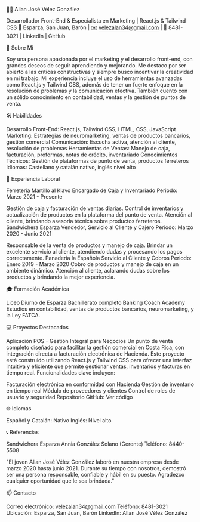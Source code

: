 👨‍💻 Allan José Vélez González

Desarrollador Front-End & Especialista en Marketing | React.js & Tailwind CSS
📍 Esparza, San Juan, Barón | ✉️ velezalan34@gmail.com | 📱 8481-3021 | LinkedIn | GitHub


🌟 Sobre Mí

Soy una persona apasionada por el marketing y el desarrollo front-end, con grandes deseos de seguir aprendiendo y mejorando. Me destaco por ser abierto a las críticas constructivas y siempre busco incentivar la creatividad en mi trabajo. Mi experiencia incluye el uso de herramientas avanzadas como React.js y Tailwind CSS, además de tener un fuerte enfoque en la resolución de problemas y la comunicación efectiva. También cuento con un sólido conocimiento en contabilidad, ventas y la gestión de puntos de venta.

🛠️ Habilidades

Desarrollo Front-End: React.js, Tailwind CSS, HTML, CSS, JavaScript
Marketing: Estrategias de neuromarketing, ventas de productos bancarios, gestión comercial
Comunicación: Escucha activa, atención al cliente, resolución de problemas
Herramientas de Ventas: Manejo de caja, facturación, proformas, notas de crédito, inventariado
Conocimientos Técnicos: Gestión de plataformas de punto de venta, productos ferreteros
Idiomas: Castellano y catalán nativo, inglés nivel alto

💼 Experiencia Laboral

Ferretería Martillo al Klavo
Encargado de Caja y Inventariado
Periodo: Marzo 2021 - Presente

Gestión de caja y facturación de ventas diarias.
Control de inventarios y actualización de productos en la plataforma del punto de venta.
Atención al cliente, brindando asesoría técnica sobre productos ferreteros.
Sandwichera Esparza
Vendedor, Servicio al Cliente y Cajero
Periodo: Marzo 2020 - Junio 2021

Responsable de la venta de productos y manejo de caja.
Brindar un excelente servicio al cliente, atendiendo dudas y procesando los pagos correctamente.
Panadería la Española
Servicio al Cliente y Cobros
Periodo: Enero 2019 - Marzo 2020
Cobro de productos y manejo de caja en un ambiente dinámico.
Atención al cliente, aclarando dudas sobre los productos y brindando la mejor experiencia.

🎓 Formación Académica

Liceo Diurno de Esparza
Bachillerato completo
Banking Coach Academy
Estudios en contabilidad, ventas de productos bancarios, neuromarketing, y la Ley FATCA.

💻 Proyectos Destacados

Aplicación POS - Gestión Integral para Negocios
Un punto de venta completo diseñado para facilitar la gestión comercial en Costa Rica, con integración directa a facturación electrónica de Hacienda. Este proyecto está construido utilizando React.js y Tailwind CSS para ofrecer una interfaz intuitiva y eficiente que permite gestionar ventas, inventarios y facturas en tiempo real.
Funcionalidades clave incluyen:

Facturación electrónica en conformidad con Hacienda
Gestión de inventario en tiempo real
Módulo de proveedores y clientes
Control de roles de usuario y seguridad
Repositorio GitHub: Ver código

🌐 Idiomas

Español y Catalán: Nativo
Inglés: Nivel alto

📞 Referencias

Sandwichera Esparza
Annia González Solano (Gerente)
Teléfono: 8440-5508

"El joven Allan José Vélez González laboró en nuestra empresa desde marzo 2020 hasta junio 2021. Durante su tiempo con nosotros, demostró ser una persona responsable, confiable y hábil en su puesto. Agradezco cualquier oportunidad que le sea brindada."

📫 Contacto

Correo electrónico: velezalan34@gmail.com
Teléfono: 8481-3021
Ubicación: Esparza, San Juan, Barón
LinkedIn: Allan José Vélez González
